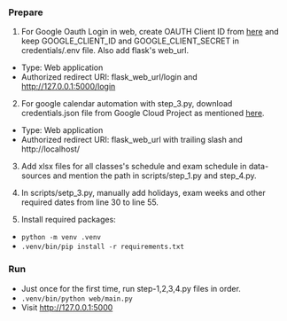 ### Prepare

1. For Google Oauth Login in web, create OAUTH Client ID from [here](https://console.cloud.google.com/apis/credentials) and keep GOOGLE_CLIENT_ID and GOOGLE_CLIENT_SECRET in credentials/.env file. Also add flask's web_url.
 - Type: Web application
 - Authorized redirect URI: flask_web_url/login and http://127.0.0.1:5000/login

2. For google calendar automation with step_3.py, download credentials.json file from Google Cloud Project as mentioned [here](https://developers.google.com/calendar/api/quickstart/python). 
 - Type: Web application
 - Authorized redirect URI: flask_web_url with trailing slash and http://localhost/

 3. Add xlsx files for all classes's schedule and exam schedule in data-sources and mention the path in scripts/step_1.py and step_4.py.

 4. In scripts/setp_3.py, manually add holidays, exam weeks and other required dates from line 30 to line 55.

 5. Install required packages:
  - `python -m venv .venv`
  - `.venv/bin/pip install -r requirements.txt`

 ### Run

 - Just once for the first time, run step-1,2,3,4.py files in order.
 - `.venv/bin/python web/main.py`
 - Visit http://127.0.0.1:5000
